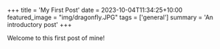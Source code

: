 +++
title = 'My First Post'
date = 2023-10-04T11:34:25+10:00
featured_image = "img/dragonfly.JPG"
tags = ['general']
summary = 'An introductory post'
+++

Welcome to this first post of mine!

